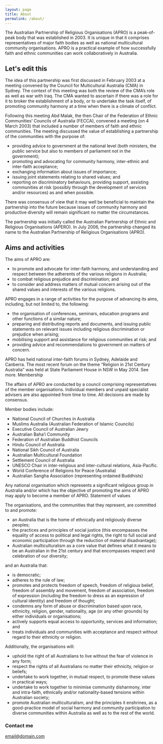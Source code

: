 ```yaml
---
layout: page
title: About
permalink: /about/
---
```


The Australian Partnership of Religious Organisations (APRO) is a peak-of-peak body that was established in 2003. It is unique in that it comprises representatives of major faith bodies as well as national multicultural community organisations. APRO is a practical example of how successfully faith and ethnic communities can work collaboratively in Australia. 

## Let's edit this

The idea of this partnership was first discussed in February 2003 at a meeting convened by the Council for Multicultural Australia (CMA) in Sydney. The context of this meeting was both the review of the CMA’s role as well as war with Iraq. The CMA wanted to ascertain if there was a role for it to broker the establishment of a body, or to undertake the task itself, of promoting community harmony at a time when there is a climate of conflict.

Following this meeting Abd Malak, the then Chair of the Federation of Ethnic Communities’ Councils of Australia (FECCA), convened a meeting (on 4 March 2003) that included a number of members of faith and ethnic communities. The meeting discussed the value of establishing a partnership of the communities with the purpose of:

- providing advice to government at the national level (both ministers, the public service but also to members of parliament not in the government);
- promoting and advocating for community harmony, inter-ethnic and inter-faith acceptance;
- exchanging information about issues of importance;
- issuing joint statements relating to shared values; and
- reporting on discriminatory behaviours, providing support, assisting communities at risk (possibly through the development of services and/or resources) as and when possible.

There was consensus of view that it may well be beneficial to maintain the partnership into the future because issues of community harmony and productive diversity will remain significant no matter the circumstances.

The partnership was initially called the Australian Partnership of Ethnic and Religious Organisations (APERO). In July 2006, the partnership changed its name to the Australian Partnership of Religious Organisations (APRO).

## Aims and activities

The aims of APRO are:

- to promote and advocate for inter-faith harmony, and understanding and respect between the adherents of the various religions in Australia;
- to combat religious prejudice and discrimination; and
- to consider and address matters of mutual concern arising out of the shared values and interests of the various religions.

APRO engages in a range of activities for the purpose of advancing its aims, including, but not limited to, the following:

- the organisation of conferences, seminars, education programs and other functions of a similar nature;
- preparing and distributing reports and documents, and issuing public statements on relevant issues including religious discrimination or prejudice when arising;
- mobilising support and assistance for religious communities at risk; and
- providing advice and recommendations to government on matters of concern.

APRO has held national inter-faith forums in Sydney, Adelaide and Canberra. The most recent forum on the theme “Religion in 21st Century Australia” was held at State Parliament House in NSW in May 2014. See more. Membership

The affairs of APRO are conducted by a council comprising representatives of the member organisations. Individual members and unpaid specialist advisers are also appointed from time to time. All decisions are made by consensus.

Member bodies include:

- National Council of Churches in Australia
- Muslims Australia (Australian Federation of Islamic Councils)
- Executive Council of Australian Jewry
- Australian Baha’i Community
- Federation of Australian Buddhist Councils
- Hindu Council of Australia
- National Sikh Council of Australia
- Australian Multicultural Foundation
- Settlement Council of Australia
- UNESCO Chair in inter-religious and inter-cultural relations, Asia-Pacific.
- World Conference of Religions for Peace (Australia)
- Australian Sangha Association (representing ordained Buddhists)

Any national organisation which represents a significant religious group in Australia and/or which has the objective of promoting the aims of APRO may apply to become a member of APRO. Statement of values

The organisations, and the communities that they represent, are committed to and promote:

- an Australia that is the home of ethnically and religiously diverse peoples;
- the practices and principles of social justice (this encompasses the equality of access to political and legal rights, the right to full social and economic participation through the reduction of material disadvantage);
- Australian multiculturalism as a core value that defines what it means to be an Australian in the 21st century and that encompasses respect and celebration of our diversity;

and an Australia that:

- is democratic;
- adheres to the rule of law;
- promotes and protects freedom of speech, freedom of religious belief, freedom of assembly and movement, freedom of association, freedom of expression (including the freedom to dress as an expression of cultural identity) and freedom of thought;
- condemns any form of abuse or discrimination based upon race, ethnicity, religion, gender, nationality, age (or any other grounds) by either individuals or organisations;
- actively supports equal access to opportunity, services and information; and
- treats individuals and communities with acceptance and respect without regard to their ethnicity or religion.

Additionally, the organisations will:

- uphold the right of all Australians to live without the fear of violence in any form;
- respect the rights of all Australians no matter their ethnicity, religion or beliefs;
- undertake to work together, in mutual respect, to promote these values in practical ways;
- undertake to work together to minimise community disharmony, inter and intra-faith, ethnically and/or nationality-based tensions within Australian society;
- promote Australian multiculturalism, and the principles it enshrines, as a good-practice model of social harmony and community participation to diverse communities within Australia as well as to the rest of the world.


### Contact me

[email@domain.com](mailto:email@domain.com)
